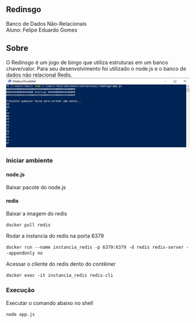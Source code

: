 ## Redinsgo

Banco de Dados Não-Relacionais<br/>
Aluno: Felipe Eduardo Gomes

## Sobre
O Redinsgo é um jogo de bingo que utiliza estruturas em um banco chave/valor. Para seu desenvolvimento foi utilizado o node.js e o banco de dados não relacional Redis.
<br/>
![alt text](https://raw.githubusercontent.com/gomesfg/nosql/master/redinsgo/img/redinsgo.PNG)
<br/>

### Iniciar ambiente
#### node.js
Baixar pacote do node.js

#### redis
Baixar a imagem do redis
```
docker pull redis
```

Rodar a instancia do redis na porta 6379
```
docker run --name instancia_redis -p 6379:6379 -d redis redis-server --appendonly no
```

Acessar o cliente do redis dento do contêiner
```
docker exec -it instancia_redis redis-cli
```

### Execução
Executar o comando abaixo no shell
```
node app.js
```